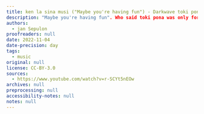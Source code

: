 ```yaml
---
title: ken la sina musi ("Maybe you're having fun") - Darkwave toki pona song
description: "Maybe you're having fun". Who said toki pona was only for light and happy themes?
authors:
  - jan Sepulon
proofreaders: null
date: 2022-11-04
date-precision: day
tags:
  - music
original: null
license: CC-BY-3.0
sources:
  - https://www.youtube.com/watch?v=r-SCYt5nEOw
archives: null
preprocessing: null
accessibility-notes: null
notes: null
---
```


